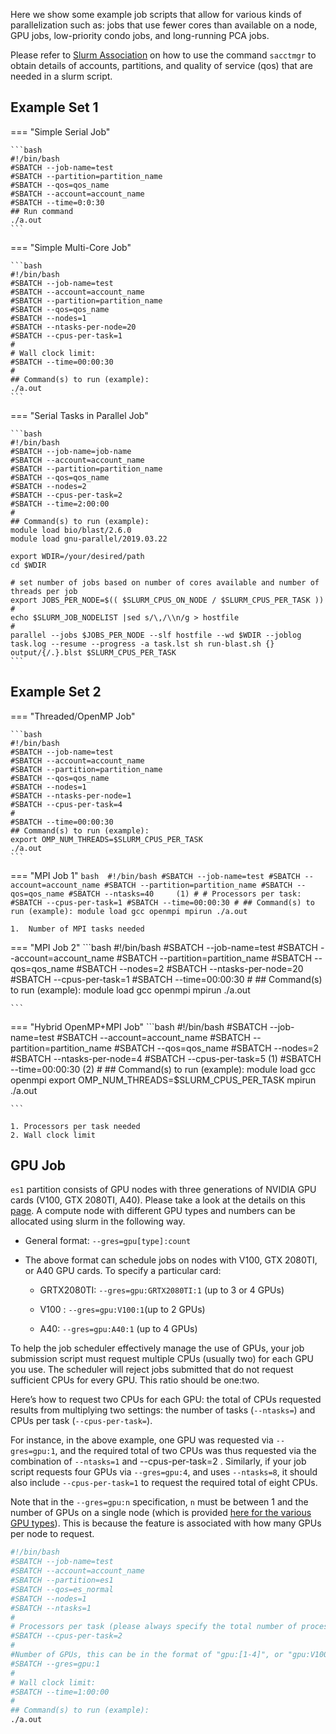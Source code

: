 Here we show some example job scripts that allow for various kinds of parallelization such as: jobs that use fewer cores than available on a node, GPU jobs, low-priority condo jobs, and long-running PCA jobs.

Please refer to [Slurm Association](slurm-overview.md) on how to use the command `sacctmgr` to obtain details of accounts, partitions, and quality of service (qos) that are needed in a slurm script.

## Example Set 1
=== "Simple Serial Job"

    ```bash 
    #!/bin/bash
    #SBATCH --job-name=test
    #SBATCH --partition=partition_name
    #SBATCH --qos=qos_name
    #SBATCH --account=account_name
    #SBATCH --time=0:0:30
    ## Run command
    ./a.out
    ```

=== "Simple Multi-Core Job"

    ```bash
    #!/bin/bash
    #SBATCH --job-name=test
    #SBATCH --account=account_name
    #SBATCH --partition=partition_name
    #SBATCH --qos=qos_name
    #SBATCH --nodes=1
    #SBATCH --ntasks-per-node=20
    #SBATCH --cpus-per-task=1
    #
    # Wall clock limit:
    #SBATCH --time=00:00:30
    #
    ## Command(s) to run (example):
    ./a.out
    ```

=== "Serial Tasks in Parallel Job"

    ```bash
    #!/bin/bash
    #SBATCH --job-name=job-name
    #SBATCH --account=account_name
    #SBATCH --partition=partition_name
    #SBATCH --qos=qos_name
    #SBATCH --nodes=2
    #SBATCH --cpus-per-task=2
    #SBATCH --time=2:00:00
    #
    ## Command(s) to run (example):
    module load bio/blast/2.6.0
    module load gnu-parallel/2019.03.22
    
    export WDIR=/your/desired/path
    cd $WDIR
    
    # set number of jobs based on number of cores available and number of threads per job
    export JOBS_PER_NODE=$(( $SLURM_CPUS_ON_NODE / $SLURM_CPUS_PER_TASK ))
    #
    echo $SLURM_JOB_NODELIST |sed s/\,/\\n/g > hostfile
    #
    parallel --jobs $JOBS_PER_NODE --slf hostfile --wd $WDIR --joblog task.log --resume --progress -a task.lst sh run-blast.sh {} output/{/.}.blst $SLURM_CPUS_PER_TASK
    ```


## Example Set 2

=== "Threaded/OpenMP Job"

    ```bash 
    #!/bin/bash
    #SBATCH --job-name=test
    #SBATCH --account=account_name
    #SBATCH --partition=partition_name
    #SBATCH --qos=qos_name
    #SBATCH --nodes=1
    #SBATCH --ntasks-per-node=1
    #SBATCH --cpus-per-task=4
    #
    #SBATCH --time=00:00:30
    ## Command(s) to run (example):
    export OMP_NUM_THREADS=$SLURM_CPUS_PER_TASK
    ./a.out
    ```

=== "MPI Job 1"
    ```bash 
    #!/bin/bash
    #SBATCH --job-name=test
    #SBATCH --account=account_name
    #SBATCH --partition=partition_name
    #SBATCH --qos=qos_name
    #SBATCH --ntasks=40     (1)
    #
    # Processors per task:
    #SBATCH --cpus-per-task=1
    #SBATCH --time=00:00:30
    #
    ## Command(s) to run (example):
    module load gcc openmpi
    mpirun ./a.out
    ```

    1.  Number of MPI tasks needed

=== "MPI Job 2"
    ```bash
    #!/bin/bash
    #SBATCH --job-name=test
    #SBATCH --account=account_name
    #SBATCH --partition=partition_name
    #SBATCH --qos=qos_name
    #SBATCH --nodes=2
    #SBATCH --ntasks-per-node=20
    #SBATCH --cpus-per-task=1
    #SBATCH --time=00:00:30
    #
    ## Command(s) to run (example):
    module load gcc openmpi
    mpirun ./a.out
    
    ```

=== "Hybrid OpenMP+MPI Job"
    ```bash 
    #!/bin/bash
    #SBATCH --job-name=test
    #SBATCH --account=account_name
    #SBATCH --partition=partition_name
    #SBATCH --qos=qos_name
    #SBATCH --nodes=2
    #SBATCH --ntasks-per-node=4
    #SBATCH --cpus-per-task=5    (1)
    #SBATCH --time=00:00:30      (2)
    #
    ## Command(s) to run (example):
    module load gcc openmpi
    export OMP_NUM_THREADS=$SLURM_CPUS_PER_TASK
    mpirun ./a.out
    
    ```

    1. Processors per task needed
    2. Wall clock limit

## GPU Job

`es1` partition consists of GPU nodes with three generations of NVIDIA GPU cards (V100, GTX 2080TI, A40). Please take a look at the details on this [page](https://it.lbl.gov/resource/hpc/lawrencium/). A compute node with different GPU types and numbers can be allocated using slurm in the following way.

* General format:  `--gres=gpu[type]:count`

* The above format can schedule jobs on nodes with V100, GTX 2080TI, or A40 GPU cards. To specify a particular card:

    * GRTX2080TI: `--gres=gpu:GRTX2080TI:1` (up to 3 or 4 GPUs)

    * V100 : `--gres=gpu:V100:1`(up to 2 GPUs)

    * A40: `--gres=gpu:A40:1` (up to 4 GPUs)

To help the job scheduler effectively manage the use of GPUs, your job submission script must request multiple CPUs (usually two) for each GPU you use. The scheduler will reject jobs submitted that do not request sufficient CPUs for every GPU. This ratio should be one:two.

Here’s how to request two CPUs for each GPU: the total of CPUs requested results from multiplying two settings: the number of tasks (`--ntasks=`) and CPUs per task (`--cpus-per-task=`).

For instance, in the above example, one GPU was requested via `--gres=gpu:1`, and the required total of two CPUs was thus requested via the combination of `--ntasks=1` and --cpus-per-task=2 . Similarly, if your job script requests four GPUs via `--gres=gpu:4`, and uses `--ntasks=8`, it should also include `--cpus-per-task=1` to request the required total of eight CPUs.

Note that in the `--gres=gpu:n` specification, `n` must be between 1 and the number of GPUs on a single node (which is provided [here for the various GPU types](https://it.lbl.gov/resource/hpc/lawrencium/)). This is because the feature is associated with how many GPUs per node to request.

```bash
#!/bin/bash
#SBATCH --job-name=test
#SBATCH --account=account_name
#SBATCH --partition=es1
#SBATCH --qos=es_normal
#SBATCH --nodes=1
#SBATCH --ntasks=1
#
# Processors per task (please always specify the total number of processors twice the number of GPUs):
#SBATCH --cpus-per-task=2
#
#Number of GPUs, this can be in the format of "gpu:[1-4]", or "gpu:V100:[1-4] with the type included
#SBATCH --gres=gpu:1
#
# Wall clock limit:
#SBATCH --time=1:00:00
#
## Command(s) to run (example):
./a.out
```
